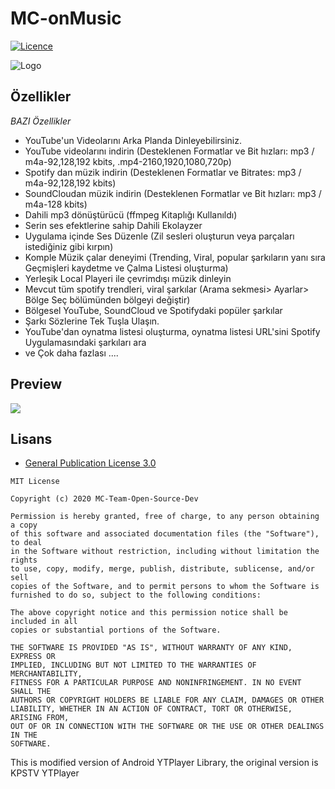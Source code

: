 # MC-onMusic

[![Licence](https://img.shields.io/badge/license-GPLv3-blue.svg?style=flat-square)](https://www.gnu.org/licenses/gpl-3.0.en.html)

![Logo](https://github.com/MC-Team2212/MC-onMusic/blob/master/app/src/main/res/mipmap-xxhdpi/ic_launcher.png)



## Özellikler

*BAZI Özellikler*

* YouTube'un Videolarını Arka Planda Dinleyebilirsiniz.
* YouTube videolarını indirin (Desteklenen Formatlar ve Bit hızları: mp3 / m4a-92,128,192 kbits, .mp4-2160,1920,1080,720p)
* Spotify dan müzik indirin (Desteklenen Formatlar ve Bitrates: mp3 / m4a-92,128,192 kbits)
* SoundCloudan müzik indirin (Desteklenen Formatlar ve Bit hızları: mp3 / m4a-128 kbits)
* Dahili mp3 dönüştürücü (ffmpeg Kitaplığı Kullanıldı)
* Serin ses efektlerine sahip Dahili Ekolayzer
* Uygulama içinde Ses Düzenle (Zil sesleri oluşturun veya parçaları istediğiniz gibi kırpın)
* Komple Müzik çalar deneyimi (Trending, Viral, popular şarkıların yanı sıra Geçmişleri kaydetme ve Çalma Listesi oluşturma)
* Yerleşik Local Playeri ile çevrimdışı müzik dinleyin
* Mevcut tüm spotify trendleri, viral şarkılar (Arama sekmesi> Ayarlar> Bölge Seç bölümünden bölgeyi değiştir)
* Bölgesel YouTube, SoundCloud ve Spotifydaki popüler şarkılar
* Şarkı Sözlerine Tek Tuşla Ulaşın.
* YouTube'dan oynatma listesi oluşturma, oynatma listesi URL'sini Spotify Uygulamasındaki şarkıları ara
* ve Çok daha fazlası ....


## Preview

<img src="https://github.com/MC-Team2212/MC-onMusic/blob/master/Screen%20Shots/Screen%20Shot%201.png"/>






## Lisans

* [General Publication License 3.0](https://www.gnu.org/licenses/gpl-3.0.en.html)

```
MIT License

Copyright (c) 2020 MC-Team-Open-Source-Dev

Permission is hereby granted, free of charge, to any person obtaining a copy
of this software and associated documentation files (the "Software"), to deal
in the Software without restriction, including without limitation the rights
to use, copy, modify, merge, publish, distribute, sublicense, and/or sell
copies of the Software, and to permit persons to whom the Software is
furnished to do so, subject to the following conditions:

The above copyright notice and this permission notice shall be included in all
copies or substantial portions of the Software.

THE SOFTWARE IS PROVIDED "AS IS", WITHOUT WARRANTY OF ANY KIND, EXPRESS OR
IMPLIED, INCLUDING BUT NOT LIMITED TO THE WARRANTIES OF MERCHANTABILITY,
FITNESS FOR A PARTICULAR PURPOSE AND NONINFRINGEMENT. IN NO EVENT SHALL THE
AUTHORS OR COPYRIGHT HOLDERS BE LIABLE FOR ANY CLAIM, DAMAGES OR OTHER
LIABILITY, WHETHER IN AN ACTION OF CONTRACT, TORT OR OTHERWISE, ARISING FROM,
OUT OF OR IN CONNECTION WITH THE SOFTWARE OR THE USE OR OTHER DEALINGS IN THE
SOFTWARE.
```


This is modified version of Android YTPlayer Library, the original version is KPSTV YTPlayer 

